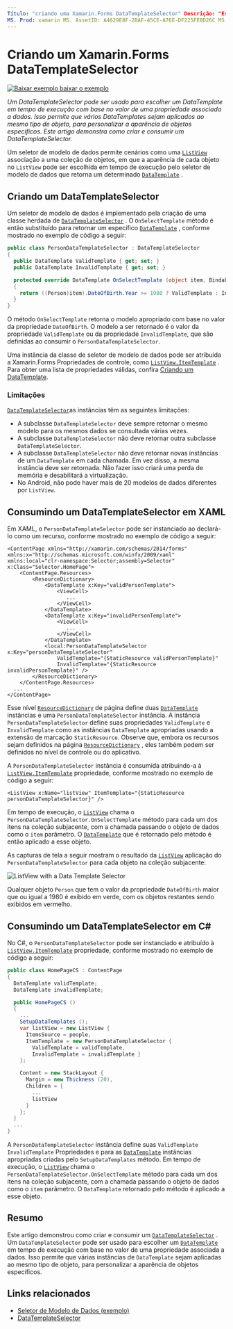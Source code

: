 ```yaml
---
Título: "criando uma Xamarin.Forms DataTemplateSelector" Descrição: "Este artigo demonstra como criar e consumir um DataTemplateSelector, que pode ser usado para escolher um DataTemplate em tempo de execução com base no valor de uma propriedade associada a dados".
MS. Prod: xamarin MS. AssetID: A4629E8F-2BAF-45CE-A76E-DF225FE8D26C MS. Technology: xamarin-Forms autor: davidbritch MS. Author: dabritch MS. Date: 03/08/2016 no-loc: [ Xamarin.Forms , Xamarin.Essentials ]
---
```


# <a name="creating-a-xamarinforms-datatemplateselector"></a>Criando um Xamarin.Forms DataTemplateSelector

[![Baixar exemplo ](~/media/shared/download.png) baixar o exemplo](https://docs.microsoft.com/samples/xamarin/xamarin-forms-samples/templates-datatemplateselector)

_Um DataTemplateSelector pode ser usado para escolher um DataTemplate em tempo de execução com base no valor de uma propriedade associada a dados. Isso permite que vários DataTemplates sejam aplicados ao mesmo tipo de objeto, para personalizar a aparência de objetos específicos. Este artigo demonstra como criar e consumir um DataTemplateSelector._

Um seletor de modelo de dados permite cenários como uma [`ListView`](xref:Xamarin.Forms.ListView) associação a uma coleção de objetos, em que a aparência de cada objeto no `ListView` pode ser escolhida em tempo de execução pelo seletor de modelo de dados que retorna um determinado [`DataTemplate`](xref:Xamarin.Forms.DataTemplate) .

## <a name="creating-a-datatemplateselector"></a>Criando um DataTemplateSelector

Um seletor de modelo de dados é implementado pela criação de uma classe herdada de [`DataTemplateSelector`](xref:Xamarin.Forms.DataTemplateSelector) . O `OnSelectTemplate` método é então substituído para retornar um específico [`DataTemplate`](xref:Xamarin.Forms.DataTemplate) , conforme mostrado no exemplo de código a seguir:

```csharp
public class PersonDataTemplateSelector : DataTemplateSelector
{
  public DataTemplate ValidTemplate { get; set; }
  public DataTemplate InvalidTemplate { get; set; }

  protected override DataTemplate OnSelectTemplate (object item, BindableObject container)
  {
    return ((Person)item).DateOfBirth.Year >= 1980 ? ValidTemplate : InvalidTemplate;
  }
}
```

O método `OnSelectTemplate` retorna o modelo apropriado com base no valor da propriedade `DateOfBirth`. O modelo a ser retornado é o valor da propriedade `ValidTemplate` ou da propriedade `InvalidTemplate`, que são definidas ao consumir o `PersonDataTemplateSelector`.

Uma instância da classe de seletor de modelo de dados pode ser atribuída a Xamarin.Forms Propriedades de controle, como [`ListView.ItemTemplate`](xref:Xamarin.Forms.ItemsView`1) . Para obter uma lista de propriedades válidas, confira [Criando um DataTemplate](~/xamarin-forms/app-fundamentals/templates/data-templates/creating.md).

### <a name="limitations"></a>Limitações

[`DataTemplateSelector`](xref:Xamarin.Forms.DataTemplateSelector)as instâncias têm as seguintes limitações:

- A subclasse `DataTemplateSelector` deve sempre retornar o mesmo modelo para os mesmos dados se consultada várias vezes.
- A subclasse `DataTemplateSelector` não deve retornar outra subclasse `DataTemplateSelector`.
- A subclasse `DataTemplateSelector` não deve retornar novas instâncias de um `DataTemplate` em cada chamada. Em vez disso, a mesma instância deve ser retornada. Não fazer isso criará uma perda de memória e desabilitará a virtualização.
- No Android, não pode haver mais de 20 modelos de dados diferentes por `ListView`.

## <a name="consuming-a-datatemplateselector-in-xaml"></a>Consumindo um DataTemplateSelector em XAML

Em XAML, o `PersonDataTemplateSelector` pode ser instanciado ao declará-lo como um recurso, conforme mostrado no exemplo de código a seguir:

```xaml
<ContentPage xmlns="http://xamarin.com/schemas/2014/forms" xmlns:x="http://schemas.microsoft.com/winfx/2009/xaml" xmlns:local="clr-namespace:Selector;assembly=Selector" x:Class="Selector.HomePage">
    <ContentPage.Resources>
        <ResourceDictionary>
            <DataTemplate x:Key="validPersonTemplate">
                <ViewCell>
                   ...
                </ViewCell>
            </DataTemplate>
            <DataTemplate x:Key="invalidPersonTemplate">
                <ViewCell>
                   ...
                </ViewCell>
            </DataTemplate>
            <local:PersonDataTemplateSelector x:Key="personDataTemplateSelector"
                ValidTemplate="{StaticResource validPersonTemplate}"
                InvalidTemplate="{StaticResource invalidPersonTemplate}" />
        </ResourceDictionary>
    </ContentPage.Resources>
  ...
</ContentPage>
```

Esse nível [`ResourceDictionary`](xref:Xamarin.Forms.ResourceDictionary) de página define duas [`DataTemplate`](xref:Xamarin.Forms.DataTemplate) instâncias e uma `PersonDataTemplateSelector` instância. A instância `PersonDataTemplateSelector` define suas propriedades `ValidTemplate` e `InvalidTemplate` como as instâncias `DataTemplate` apropriadas usando a extensão de marcação `StaticResource`. Observe que, embora os recursos sejam definidos na página [`ResourceDictionary`](xref:Xamarin.Forms.ResourceDictionary) , eles também podem ser definidos no nível de controle ou do aplicativo.

A `PersonDataTemplateSelector` instância é consumida atribuindo-a à [`ListView.ItemTemplate`](xref:Xamarin.Forms.ItemsView`1) propriedade, conforme mostrado no exemplo de código a seguir:

```xaml
<ListView x:Name="listView" ItemTemplate="{StaticResource personDataTemplateSelector}" />
```

Em tempo de execução, o [`ListView`](xref:Xamarin.Forms.ListView) chama o `PersonDataTemplateSelector.OnSelectTemplate` método para cada um dos itens na coleção subjacente, com a chamada passando o objeto de dados como o `item` parâmetro. O [`DataTemplate`](xref:Xamarin.Forms.DataTemplate) que é retornado pelo método é então aplicado a esse objeto.

As capturas de tela a seguir mostram o resultado da [`ListView`](xref:Xamarin.Forms.ListView) aplicação do `PersonDataTemplateSelector` para cada objeto na coleção subjacente:

![](selector-images/data-template-selector.png "ListView with a Data Template Selector")

Qualquer objeto `Person` que tem o valor da propriedade `DateOfBirth` maior que ou igual a 1980 é exibido em verde, com os objetos restantes sendo exibidos em vermelho.

## <a name="consuming-a-datatemplateselector-in-cnum"></a>Consumindo um DataTemplateSelector em C&num;

No C#, o `PersonDataTemplateSelector` pode ser instanciado e atribuído à [`ListView.ItemTemplate`](xref:Xamarin.Forms.ItemsView`1) propriedade, conforme mostrado no exemplo de código a seguir:

```csharp
public class HomePageCS : ContentPage
{
  DataTemplate validTemplate;
  DataTemplate invalidTemplate;

  public HomePageCS ()
  {
    ...
    SetupDataTemplates ();
    var listView = new ListView {
      ItemsSource = people,
      ItemTemplate = new PersonDataTemplateSelector {
        ValidTemplate = validTemplate,
        InvalidTemplate = invalidTemplate }
    };

    Content = new StackLayout {
      Margin = new Thickness (20),
      Children = {
        ...
        listView
      }
    };
  }
  ...  
}
```

A `PersonDataTemplateSelector` instância define suas `ValidTemplate` `InvalidTemplate` Propriedades e para as [`DataTemplate`](xref:Xamarin.Forms.DataTemplate) instâncias apropriadas criadas pelo `SetupDataTemplates` método. Em tempo de execução, o [`ListView`](xref:Xamarin.Forms.ListView) chama o `PersonDataTemplateSelector.OnSelectTemplate` método para cada um dos itens na coleção subjacente, com a chamada passando o objeto de dados como o `item` parâmetro. O `DataTemplate` retornado pelo método é aplicado a esse objeto.

## <a name="summary"></a>Resumo

Este artigo demonstrou como criar e consumir um [`DataTemplateSelector`](xref:Xamarin.Forms.DataTemplateSelector) . Um `DataTemplateSelector` pode ser usado para escolher um [`DataTemplate`](xref:Xamarin.Forms.DataTemplate) em tempo de execução com base no valor de uma propriedade associada a dados. Isso permite que várias instâncias de `DataTemplate` sejam aplicadas ao mesmo tipo de objeto, para personalizar a aparência de objetos específicos.

## <a name="related-links"></a>Links relacionados

- [Seletor de Modelo de Dados (exemplo)](https://docs.microsoft.com/samples/xamarin/xamarin-forms-samples/templates-datatemplateselector)
- [DataTemplateSelector](xref:Xamarin.Forms.DataTemplateSelector)
